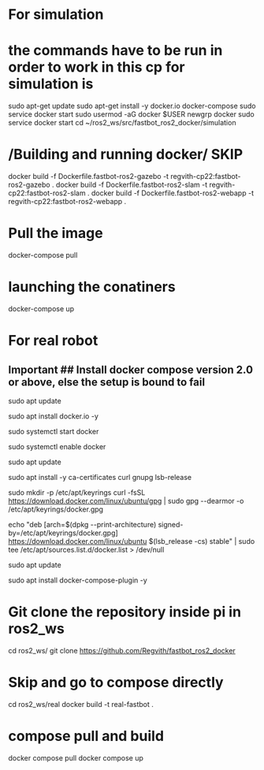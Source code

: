 # For simulation 

# the commands have to be run in order to work in this cp for simulation is
sudo apt-get update
sudo apt-get install -y docker.io docker-compose
sudo service docker start
sudo usermod -aG docker $USER
newgrp docker
sudo service docker start
cd ~/ros2_ws/src/fastbot_ros2_docker/simulation

# /Building and running docker/ SKIP
docker build -f Dockerfile.fastbot-ros2-gazebo -t regvith-cp22:fastbot-ros2-gazebo .
docker build -f Dockerfile.fastbot-ros2-slam -t regvith-cp22:fastbot-ros2-slam .
docker build -f Dockerfile.fastbot-ros2-webapp -t regvith-cp22:fastbot-ros2-webapp .

# Pull the image
docker-compose pull
# launching the conatiners
docker-compose up

# For real robot 
## Important ## Install docker compose version 2.0 or above, else the setup is bound to fail
sudo apt update 

sudo apt install docker.io -y 

sudo systemctl start docker 

sudo systemctl enable docker

sudo apt update 

sudo apt install -y ca-certificates curl gnupg lsb-release

sudo mkdir -p /etc/apt/keyrings curl -fsSL https://download.docker.com/linux/ubuntu/gpg | 
sudo gpg --dearmor -o /etc/apt/keyrings/docker.gpg

echo
"deb [arch=$(dpkg --print-architecture) signed-by=/etc/apt/keyrings/docker.gpg]
https://download.docker.com/linux/ubuntu
$(lsb_release -cs) stable" |
sudo tee /etc/apt/sources.list.d/docker.list > /dev/null

sudo apt update

 sudo apt install docker-compose-plugin -y

# Git clone the repository inside pi in ros2_ws 
cd ros2_ws/
git clone https://github.com/Regvith/fastbot_ros2_docker

# Skip and go to compose directly
cd ros2_ws/real
docker build -t real-fastbot .

# compose pull and build
docker compose pull
docker compose up 
